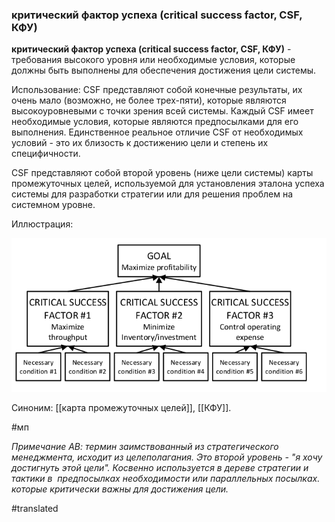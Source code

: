 ### критический фактор успеха (critical success factor, CSF, КФУ)

**критический фактор успеха (critical success factor, CSF, КФУ)** - требования высокого уровня или необходимые условия, которые должны быть выполнены для обеспечения достижения цели системы.

Использование: CSF представляют собой конечные результаты, их очень мало (возможно, не более трех-пяти), которые являются высокоуровневыми с точки зрения всей системы. Каждый CSF имеет необходимые условия, которые являются предпосылками для его выполнения. Единственное реальное отличие CSF от необходимых условий - это их близость к достижению цели и степень их специфичности.

CSF представляют собой второй уровень (ниже цели системы) карты промежуточных целей, используемой для установления эталона успеха системы для разработки стратегии или для решения проблем на системном уровне.

Иллюстрация:

![](images/image37.png)

Синоним: [[карта промежуточных целей]], [[КФУ]].

#мп

*Примечание АВ: термин заимствованный из стратегического менеджмента, исходит из целеполагания. Это второй уровень - "я хочу достигнуть этой цели". Косвенно используется в дереве стратегии и тактики в  предпосылках необходимости или параллельных посылках. которые критически важны для достижения цели.*

#translated
